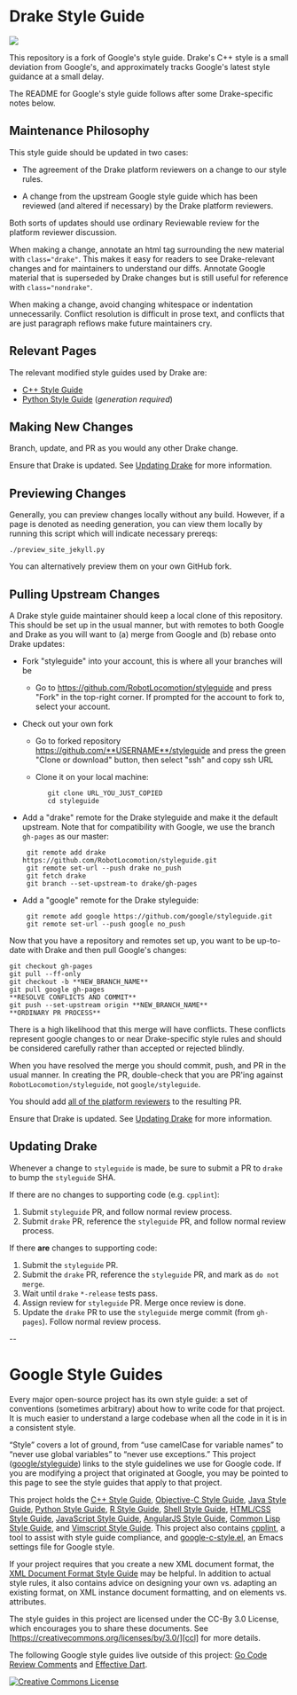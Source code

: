 Drake Style Guide
=================

![](https://github.com/RobotLocomotion/styleguide/workflows/CI/badge.svg?branch=gh-pages)

This repository is a fork of Google's style guide.  Drake's C++ style is a
small deviation from Google's, and approximately tracks Google's latest style
guidance at a small delay.

The README for Google's style guide follows after some Drake-specific notes
below.

Maintenance Philosophy
----------------------

This style guide should be updated in two cases:

 * The agreement of the Drake platform reviewers on a change to our style
   rules.

 * A change from the upstream Google style guide which has been reviewed (and
   altered if necessary) by the Drake platform reviewers.

Both sorts of updates should use ordinary Reviewable review for the platform
reviewer discussion.

When making a change, annotate an html tag surrounding the new material with
`class="drake"`.  This makes it easy for readers to see Drake-relevant
changes and for maintainers to understand our diffs.  Annotate Google material
that is superseded by Drake changes but is still useful for reference with
`class="nondrake"`.

When making a change, avoid changing whitespace or indentation unnecessarily.
Conflict resolution is difficult in prose text, and conflicts that are just
paragraph reflows make future maintainers cry.

Relevant Pages
--------------

The relevant modified style guides used by Drake are:

* [C++ Style Guide](./cppguide.html)
* [Python Style Guide](./pyguide.html) (*generation required*)

Making New Changes
------------------

Branch, update, and PR as you would any other Drake change.

Ensure that Drake is updated. See [Updating Drake](#updating-drake) for more
information.

Previewing Changes
------------------

Generally, you can preview changes locally without any build. However, if a page
is denoted as needing generation, you can view them locally by running this
script which will indicate necessary prereqs:

    ./preview_site_jekyll.py

You can alternatively preview them on your own GitHub fork.

<!-- TODO(eric): Document this workflow. -->

Pulling Upstream Changes
------------------------

A Drake style guide maintainer should keep a local clone of this repository.
This should be set up in the usual manner, but with remotes to both Google and
Drake as you will want to (a) merge from Google and (b) rebase onto Drake
updates:

 * Fork "styleguide" into your account, this is where all your branches will be

   * Go to https://github.com/RobotLocomotion/styleguide and press "Fork" in
     the top-right corner.  If prompted for the account to fork to, select
     your account.

 * Check out your own fork

   * Go to forked repository https://github.com/**USERNAME**/styleguide and
     press the green "Clone or download" button, then select "ssh" and copy
     ssh URL

   * Clone it on your local machine:

            git clone URL_YOU_JUST_COPIED
            cd styleguide

 * Add a "drake" remote for the Drake styleguide and make it the default
   upstream.  Note that for compatibility with Google, we use the branch
   `gh-pages` as our master:

        git remote add drake https://github.com/RobotLocomotion/styleguide.git
        git remote set-url --push drake no_push
        git fetch drake
        git branch --set-upstream-to drake/gh-pages

 * Add a "google" remote for the Drake styleguide:

        git remote add google https://github.com/google/styleguide.git
        git remote set-url --push google no_push

Now that you have a repository and remotes set up, you want to be up-to-date
with Drake and then pull Google's changes:

    git checkout gh-pages
    git pull --ff-only
    git checkout -b **NEW_BRANCH_NAME**
    git pull google gh-pages
    **RESOLVE CONFLICTS AND COMMIT**
    git push --set-upstream origin **NEW_BRANCH_NAME**
    **ORDINARY PR PROCESS**

There is a high likelihood that this merge will have conflicts.  These
conflicts represent google changes to or near Drake-specific style rules and
should be considered carefully rather than accepted or rejected blindly.

When you have resolved the merge you should commit, push, and PR in the usual
manner.  In creating the PR, double-check that you are PR'ing against
`RobotLocomotion/styleguide`, not `google/styleguide`.

You should add [all of the platform reviewers](http://drake.mit.edu/developers.html#review-process) to the resulting PR.

Ensure that Drake is updated. See [Updating Drake](#updating-drake) for more
information.

<a id="updating-drake"></a>

Updating Drake
--------------

Whenever a change to `styleguide` is made, be sure to submit a PR to `drake` to
bump the `styleguide` SHA.

If there are no changes to supporting code (e.g. `cpplint`):

1. Submit `styleguide` PR, and follow normal review process.
2. Submit `drake` PR, reference the `styleguide` PR, and follow normal review
process.

If there **are** changes to supporting code:

1. Submit the `styleguide` PR.
2. Submit the `drake` PR, reference the `styleguide` PR, and mark as
`do not merge`.
3. Wait until `drake` `*-release` tests pass.
4. Assign review for `styleguide` PR. Merge once review is done.
5. Update the `drake` PR to use the `styleguide` merge commit (from
`gh-pages`). Follow normal review process.

--


Google Style Guides
===================

Every major open-source project has its own style guide: a set of conventions
(sometimes arbitrary) about how to write code for that project. It is much
easier to understand a large codebase when all the code in it is in a
consistent style.

“Style” covers a lot of ground, from “use camelCase for variable names” to
“never use global variables” to “never use exceptions.” This project
([google/styleguide](https://github.com/google/styleguide)) links to the
style guidelines we use for Google code. If you are modifying a project that
originated at Google, you may be pointed to this page to see the style guides
that apply to that project.

This project holds the [C++ Style Guide][cpp], [Objective-C Style Guide][objc],
[Java Style Guide][java], [Python Style Guide][py], [R Style Guide][r],
[Shell Style Guide][sh], [HTML/CSS Style Guide][htmlcss],
[JavaScript Style Guide][js], [AngularJS Style Guide][angular],
[Common Lisp Style Guide][cl], and [Vimscript Style Guide][vim]. This project
also contains [cpplint][cpplint], a tool to assist with style guide compliance,
and [google-c-style.el][emacs], an Emacs settings file for Google style.

If your project requires that you create a new XML document format, the [XML
Document Format Style Guide][xml] may be helpful. In addition to actual style
rules, it also contains advice on designing your own vs. adapting an existing
format, on XML instance document formatting, and on elements vs. attributes.

The style guides in this project are licensed under the CC-By 3.0 License,
which encourages you to share these documents.
See [https://creativecommons.org/licenses/by/3.0/][ccl] for more details.

The following Google style guides live outside of this project:
[Go Code Review Comments][go] and [Effective Dart][dart].

<a rel="license" href="https://creativecommons.org/licenses/by/3.0/"><img alt="Creative Commons License" style="border-width:0" src="https://i.creativecommons.org/l/by/3.0/88x31.png" /></a>


[cpp]: https://google.github.io/styleguide/cppguide.html
[objc]: objcguide.md
[java]: https://google.github.io/styleguide/javaguide.html
[py]: https://google.github.io/styleguide/pyguide.html
[r]: https://google.github.io/styleguide/Rguide.xml
[sh]: https://google.github.io/styleguide/shell.xml
[htmlcss]: https://google.github.io/styleguide/htmlcssguide.html
[js]: https://google.github.io/styleguide/jsguide.html
[angular]: https://google.github.io/styleguide/angularjs-google-style.html
[cl]: https://google.github.io/styleguide/lispguide.xml
[vim]: https://google.github.io/styleguide/vimscriptguide.xml
[cpplint]: https://github.com/google/styleguide/tree/gh-pages/cpplint
[emacs]: https://raw.githubusercontent.com/google/styleguide/gh-pages/google-c-style.el
[xml]: https://google.github.io/styleguide/xmlstyle.html
[go]: https://golang.org/wiki/CodeReviewComments
[dart]: https://www.dartlang.org/guides/language/effective-dart
[ccl]: https://creativecommons.org/licenses/by/3.0/
